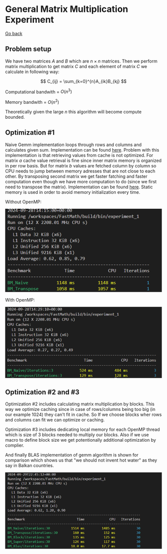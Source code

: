 # General Matrix Multiplication Experiment

[Go back](../../../README.md#experiments)

## Problem setup

We have two matrices $A$ and $B$ which are $n \times n$ matrices. Then we perform matrix multiplication to get matrix $C$ and each element of matrix $C$ we calculate in following way:

$$
C_{ij} = \sum_{k=0}^{n}A_{ik}B_{kj} 
$$

Computational bandwith = $O(n^3)$

Memory bandwith = $O(n^2)$

Theoretically given the large $n$ this algorithm will become compute bounded.

## Optimization #1

Naive Gemm implementation loops through rows and columns and calculates given sum. Implementation can be found [here](../../algorithms/gemm.cpp#19). Problem with this implementation is that retrieving values from cache is not optimized. For matrix $a$ cache value retrieval is fine since inner matrix memory is organized in per row basis. But for matrix $b$ values are fetched column by column so CPU needs to jump between memory adresses that are not close to each other. By transposing second matrix we get faster fatching and faster computation even though we have more computation to do (since we first need to transpose the matrix). Implementation can be found [here](../../algorithms/gemm.cpp#34). Static memory is used in order to avoid memory initialization every time. 

Without OpenMP:

![alt text](image.png)

With OpenMP:

![alt text](image-1.png)

## Optimization #2 and #3

Optimization #2 includes calculating matrix multiplication by blocks. This way we optimize caching since in case of rows/columns being too big (in our example 1024) they can't fit in cache. So If we choose blocks wher rows and columns can fit we can optimize or caching. 

Optimization #3 includes dedicating local memory for each OpenMP thread which is size of 3 blocks needed to multiply our blocks. Also if we use macro to define block size we get potentionally additional optimization by complier.

And finally BLAS implementation of gemm algorithm is shown for comparison which shows us that "we should not invent hot water" as they say in Balkan countries.

![alt text](image-2.png)